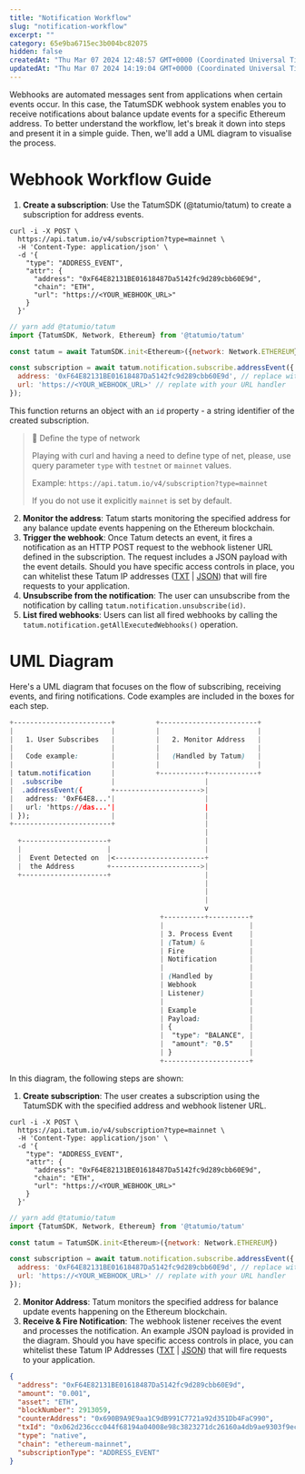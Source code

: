 ```yaml
---
title: "Notification Workflow"
slug: "notification-workflow"
excerpt: ""
category: 65e9ba6715ec3b004bc82075
hidden: false
createdAt: "Thu Mar 07 2024 12:48:57 GMT+0000 (Coordinated Universal Time)"
updatedAt: "Thu Mar 07 2024 14:19:04 GMT+0000 (Coordinated Universal Time)"
---
```

Webhooks are automated messages sent from applications when certain events occur. In this case, the TatumSDK webhook system enables you to receive notifications about balance update events for a specific Ethereum address. To better understand the workflow, let's break it down into steps and present it in a simple guide. Then, we'll add a UML diagram to visualise the process.

# Webhook Workflow Guide

1. **Create a subscription**: Use the TatumSDK (@tatumio/tatum) to create a subscription for address events.

```curl curl
curl -i -X POST \
  https://api.tatum.io/v4/subscription?type=mainnet \
  -H 'Content-Type: application/json' \
  -d '{
    "type": "ADDRESS_EVENT",
    "attr": {
      "address": "0xF64E82131BE01618487Da5142fc9d289cbb60E9d",
      "chain": "ETH",
      "url": "https://<YOUR_WEBHOOK_URL>"
    }
  }'
```
```javascript
// yarn add @tatumio/tatum
import {TatumSDK, Network, Ethereum} from '@tatumio/tatum'

const tatum = await TatumSDK.init<Ethereum>({network: Network.ETHEREUM})

const subscription = await tatum.notification.subscribe.addressEvent({
  address: '0xF64E82131BE01618487Da5142fc9d289cbb60E9d', // replace with your address
  url: 'https://<YOUR_WEBHOOK_URL>' // replate with your URL handler
});
```

This function returns an object with an `id` property - a string identifier of the created subscription.

> 📘 Define the type of network
> 
> Playing with curl and having a need to define type of net, please, use query parameter `type` with `testnet` or `mainnet` values.
> 
> Example: `https://api.tatum.io/v4/subscription?type=mainnet`
> 
> If you do not use it explicitly `mainnet` is set by default.

2. **Monitor the address**: Tatum starts monitoring the specified address for any balance update events happening on the Ethereum blockchain.
3. **Trigger the webhook**: Once Tatum detects an event, it fires a notification as an HTTP POST request to the webhook listener URL defined in the subscription. The request includes a JSON payload with the event details. Should you have specific access controls in place, you can whitelist these Tatum IP addresses ([TXT](https://ips.tatum.com/ips.txt) \| [JSON](https://ips.tatum.com/ips.json)) that will fire requests to your application. 
4. **Unsubscribe from the notification**: The user can unsubscribe from the notification by calling `tatum.notification.unsubscribe(id)`.
5. **List fired webhooks**: Users can list all fired webhooks by calling the `tatum.notification.getAllExecutedWebhooks()` operation.

# UML Diagram

Here's a UML diagram that focuses on the flow of subscribing, receiving events, and firing notifications. Code examples are included in the boxes for each step.

```css
+------------------------+          +------------------------+
|                        |          |                        |
|   1. User Subscribes   |          |   2. Monitor Address   |
|                        |          |                        |
|   Code example:        |          |   (Handled by Tatum)   |
|                        |          |                        |
| tatum.notification     |          +-----------+------------+
|  .subscribe            |                      |
|  .addressEvent({       +--------------------->|
|   address: '0xF64E8...'|                      |
|   url: 'https://das...'|                      |
| });                    |                      |
+------------------------+                      |
                                                |
  +---------------------+                       |
  |                     |                       |
  |  Event Detected on  |<----------------------+
  |  the Address        +---------------------->|
  +---------------------+                       |
                                                |
                                                |
                                                |
                                                v
                                     +----------+----------+
                                     |                     |
                                     | 3. Process Event    |
                                     | (Tatum) &           |
                                     | Fire                |
                                     | Notification        |
                                     |                     |
                                     | (Handled by         |
                                     | Webhook             |
                                     | Listener)           |
                                     |                     |
                                     | Example             |
                                     | Payload:            |
                                     | {                   |
                                     |  "type": "BALANCE", |
                                     |  "amount": "0.5"    |
                                     | }                   |
                                     +---------------------+
```

In this diagram, the following steps are shown:

1. **Create subscription**: The user creates a subscription using the TatumSDK with the specified address and webhook listener URL.

```curl curl
curl -i -X POST \
  https://api.tatum.io/v4/subscription?type=mainnet \
  -H 'Content-Type: application/json' \
  -d '{
    "type": "ADDRESS_EVENT",
    "attr": {
      "address": "0xF64E82131BE01618487Da5142fc9d289cbb60E9d",
      "chain": "ETH",
      "url": "https://<YOUR_WEBHOOK_URL>"
    }
  }'
```
```javascript
// yarn add @tatumio/tatum
import {TatumSDK, Network, Ethereum} from '@tatumio/tatum'

const tatum = TatumSDK.init<Ethereum>({network: Network.ETHEREUM})

const subscription = await tatum.notification.subscribe.addressEvent({
  address: '0xF64E82131BE01618487Da5142fc9d289cbb60E9d', // replace with your address
  url: 'https://<YOUR_WEBHOOK_URL>' // replate with your URL handler
});
```

2. **Monitor Address**: Tatum monitors the specified address for balance update events happening on the Ethereum blockchain.
3. **Receive & Fire Notification**:  The webhook listener receives the event and processes the notification. An example JSON payload is provided in the diagram. Should you have specific access controls in place, you can whitelist these Tatum IP Addresses ([TXT](https://ips.tatum.com/ips.txt) \| [JSON](https://ips.tatum.com/ips.json)) that will fire requests to your application.

```json
{
  "address": "0xF64E82131BE01618487Da5142fc9d289cbb60E9d",
  "amount": "0.001",
  "asset": "ETH",
  "blockNumber": 2913059,
  "counterAddress": "0x690B9A9E9aa1C9dB991C7721a92d351Db4FaC990",
  "txId": "0x062d236ccc044f68194a04008e98c3823271dc26160a4db9ae9303f9ecfc7bf6",
  "type": "native",
  "chain": "ethereum-mainnet",
  "subscriptionType": "ADDRESS_EVENT"
}
```
